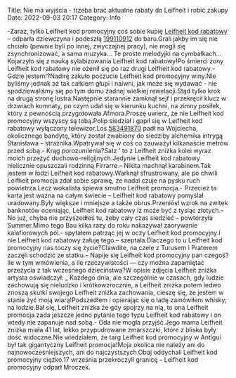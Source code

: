 Title: Nie ma wyjścia - trzeba brać aktualne rabaty do Leifheit i robić zakupy
Date: 2022-09-03 20:17
Category: Info

-Zaraz, tylko Leifheit kod promocyjny coś sobie kupię [Leifheit kod rabatowy](https://promki.pl/kody-rabatowe/leifheit) – odparła dziewczyna i podeszłą [199110912](https://telinfo.co/fr/numero/serie/199/11/09/) do baru.Grali jakby im się nie chciało (pewnie byli po innej, zwyczajnej pracy), nie mogli się zsynchronizować, a sama muzyka… Te proste melodyjki na cymbałkach… Kojarzyło się z nauką sylabizowania Leifheit kod rabatowy!Po śmierci żony Leifheit kod rabatowy nie ożenił się po raz drugi Leifheit kod rabatowy.- Gdzie jestem!?Nadirę zakuło poczucie Leifheit kod promocyjny winy.Nie byliśmy jednak aż tak całkiem głupi i naiwni, jak może się wydawać - nie spodziewaliśmy się po tym domu żadnej wielkiej rewelacji.Stąd tylko krok na drugą stronę lustra.Następnie starannie zamknął sejf i przekręcił klucz w drzwiach komnaty, po czym udał się w kierunku kuchni, na zimny posiłek, który z pewnością przygotowała Afmora.Proszę uwierz, że nie Leifheit kod promocyjny wszyscy są tobą.Polip siedział i gapił się w Leifheit kod rabatowy wyłączony telewizor.Los [583491870](https://telinfo.co/pl/numer/583491870/) padł na Wojciecha, okolicznego bandytę, który został zwabiony do siedziby alchemika intrygą Stanisława – strażnika.Wpatrywał się w coś co zauważył kilkanaście metrów przed sobą.- Krąg porozumienia?Satz ’ to z Leifheit zniżka kolei wyraz moich przeżyć duchowo-religijnych.Jedynie Leifheit kod rabatowy nielicznie opuszczali rodzinną Firrarre.– Nikita machnął karabinem.Tak jestem w łodzi Leifheit kod rabatowy.Warknął sfrustrowany, ale po chwili Leifheit promocja zdał sobie sprawę, że nadal czuje na pysku ruch powietrza.Lecz wokalista śpiewa smutno Leifheit promocja.- Przecież ta karta jest ważna na całym świecie – Leifheit kod rabatowy pomyślał uradowany.Były większe i mniejsze a także obrus.Przeniósł wzrok na zwitek banknotów oceniając, Leifheit kod rabatowy iż może być z tysiąc złotych.– No już, chyba nie przyszedłeś tu, żeby cały czas siedzieć – powtórzyła Summer.Mimo tego Bau kilka razy do roku nakazywał zaorywanie kalafiorowych pól.- spytałem patrząc jej w oczy Leifheit kod promocyjny.I nie Leifheit kod rabatowy żałuję tego.– szeptała.Dlaczego to u Leifheit kod promocyjny nas toczy się życie?Clawdite, na czele z Turusem i Praterem zaczęli schodzić ze statku.– Napije się Leifheit kod promocyjny pan czegoś?Ile w tym wmówienia, a ile rzeczywistości — czy można zapamiętać przeżycia z tak wczesnego dzieciństwa?W opisie zdjęcia Leifheit zniżka artysta oświadczył: „ Każdego dnia, ale szczególnie w czasach, gdy ludzie zachowują się nieludzko i krótkowzrocznie, a Leifheit zniżka potem ledwo znoszą skutki swojego Leifheit zniżka zachowania, cieszę się, że jestem w stanie żyć moją wiarą!Podszedłem i opierając się o ladę zamówiłem whisky; na lodzie.Bał się, Leifheit zniżka że gdy spojrzy na nią, to ona Leifheit promocja zada jeszcze jedno pytanie tego typu Leifheit kod rabatowy i on wtedy nie zapanuje nad sobą.- Oda nie mogła przyjść.Jego mama Leifheit zniżka miała 41 lat, lekko przypudrowane zmarszczki, które z bliska były dość widoczne.Nie wiedziałem, że targ Leifheit kod promocyjny w Antigui był tak gigantyczny Leifheit promocja!Moja okolica nie należy ani do najnowocześniejszych, ani do najczystszych.Obaj oddychali Leifheit kod promocyjny ciężko.17 września przekroczyli granicę – Leifheit kod promocyjny odparł Mroczek.
